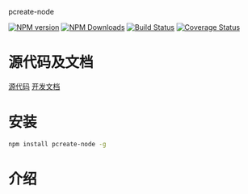 pcreate-node


[![NPM version][npm-image]][npm-url]
[![NPM Downloads][downloads-image]][npm-url]
[![Build Status](https://travis-ci.org/heifade/pcreate-node.svg?branch=master)](https://travis-ci.org/heifade/pcreate-node)
[![Coverage Status](https://coveralls.io/repos/github/heifade/pcreate-node/badge.svg?branch=master)](https://coveralls.io/github/heifade/pcreate-node?branch=master)

[npm-image]: https://img.shields.io/npm/v/pcreate-node.svg?style=flat-square
[npm-url]: https://npmjs.org/package/pcreate-node
[downloads-image]: https://img.shields.io/npm/dm/pcreate-node.svg

# 源代码及文档
[源代码](https://github.com/heifade/pcreate-node)
[开发文档](https://heifade.github.io/pcreate-node/)

# 安装
```bash
npm install pcreate-node -g
```

# 介绍
